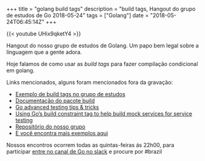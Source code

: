+++
title = "golang build tags"
description = "build tags, Hangout do grupo de estudos de Go 2018-05-24"
tags = ["Golang"]
date = "2018-05-24T06:45:14Z"
+++

{{< youtube UHix9qketY4 >}}

Hangout do nosso grupo de estudos de Golang.
Um papo bem legal sobre a linguagem que a gente adora.

Hoje falamos de como usar as _build tags_ para fazer compilação condicional em golang.

Links mencionados, alguns foram mencionados fora da gravação:

- [Exemplo de build tags no grupo de estudos](https://github.com/go-br/estudos/build_tags)
- [Documentação do pacote build](https://golang.org/pkg/go/build/)
- [Go advanced testing tips & tricks](https://medium.com/@povilasve/go-advanced-tips-tricks-a872503ac859)
- [Using Go’s build constraint tag to help build mock services for service testing](https://medium.com/dtoebe/using-gos-build-constraint-tag-to-help-build-mock-services-for-service-testing-b246e39d8a81)
- [Repositório do nosso grupo](https://github.com/go-br/estudos)
- [E você encontra mais exemplos aqui](https://github.com/go-br)

Nossos encontros ocorrem todas as quintas-feiras ás 22h00, para participar [entre no canal de Go no slack](https://invite.slack.golangbridge.org/) e procure por #brazil
